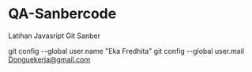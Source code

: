 # QA-Sanbercode
Latihan Javasript Git Sanber

git config --global user.name "Eka Fredhita"
git config --global user.mail Donguekerja@gmail.com
